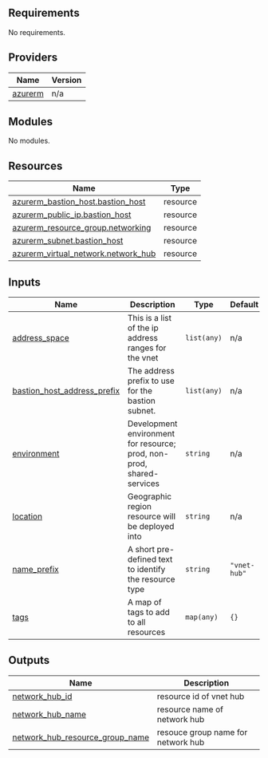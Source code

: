## Requirements

No requirements.

## Providers

| Name | Version |
|------|---------|
| <a name="provider_azurerm"></a> [azurerm](#provider\_azurerm) | n/a |

## Modules

No modules.

## Resources

| Name | Type |
|------|------|
| [azurerm_bastion_host.bastion_host](https://registry.terraform.io/providers/hashicorp/azurerm/latest/docs/resources/bastion_host) | resource |
| [azurerm_public_ip.bastion_host](https://registry.terraform.io/providers/hashicorp/azurerm/latest/docs/resources/public_ip) | resource |
| [azurerm_resource_group.networking](https://registry.terraform.io/providers/hashicorp/azurerm/latest/docs/resources/resource_group) | resource |
| [azurerm_subnet.bastion_host](https://registry.terraform.io/providers/hashicorp/azurerm/latest/docs/resources/subnet) | resource |
| [azurerm_virtual_network.network_hub](https://registry.terraform.io/providers/hashicorp/azurerm/latest/docs/resources/virtual_network) | resource |

## Inputs

| Name | Description | Type | Default | Required |
|------|-------------|------|---------|:--------:|
| <a name="input_address_space"></a> [address\_space](#input\_address\_space) | This is a list of the ip address ranges for the vnet | `list(any)` | n/a | yes |
| <a name="input_bastion_host_address_prefix"></a> [bastion\_host\_address\_prefix](#input\_bastion\_host\_address\_prefix) | The address prefix to use for the bastion subnet. | `list(any)` | n/a | yes |
| <a name="input_environment"></a> [environment](#input\_environment) | Development environment for resource; prod, non-prod, shared-services | `string` | n/a | yes |
| <a name="input_location"></a> [location](#input\_location) | Geographic region resource will be deployed into | `string` | n/a | yes |
| <a name="input_name_prefix"></a> [name\_prefix](#input\_name\_prefix) | A short pre-defined text to identify the resource type | `string` | `"vnet-hub"` | no |
| <a name="input_tags"></a> [tags](#input\_tags) | A map of tags to add to all resources | `map(any)` | `{}` | no |

## Outputs

| Name | Description |
|------|-------------|
| <a name="output_network_hub_id"></a> [network\_hub\_id](#output\_network\_hub\_id) | resource id of vnet hub |
| <a name="output_network_hub_name"></a> [network\_hub\_name](#output\_network\_hub\_name) | resource name of network hub |
| <a name="output_network_hub_resource_group_name"></a> [network\_hub\_resource\_group\_name](#output\_network\_hub\_resource\_group\_name) | resouce group name for network hub |
